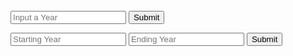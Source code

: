 <br>

<script>

function isLeapYear() {
    let year = document.getElementById("inputYear").value;

    fetch(`https://music.nighthawkcoders.tk/api/calendar/isLeapYear/${year}`)
    .then(data => data.json())
    .then(data => {

        console.log(data);
        document.getElementById(
          "isLeapYearResult"
        ).innerHTML = `${data.isLeapYear}`;
    

    })
}

function numberOfLeapYears() {
    let year1 = document.getElementById("inputYear1").value;
    let year2 = document.getElementById("inputYear2").value;
    console.log(year1);

    fetch(`https://music.nighthawkcoders.tk/api/calendar/numberOfLeapYears/${year1}-${year2}`)
    .then(data => data.json())
    .then(data => {

        console.log(data);
        document.getElementById(
          "numberOfLeapYearsResult"
        ).innerHTML = `${data.numberOfLeapYears}`;


    })
}

</script>

<input id="inputYear" placeholder="Input a Year">
<button onclick="isLeapYear()">Submit</button>
<p id="isLeapYearResult"></p>

<input id="inputYear1" placeholder="Starting Year">
    <input id="inputYear2" placeholder="Ending Year">
    <button onclick="numberOfLeapYears()">Submit</button>
<p id="numberOfLeapYearsResult"></p>